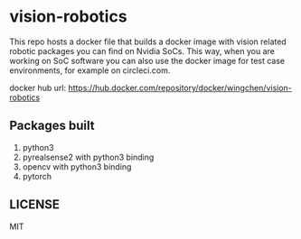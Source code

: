 # vision-robotics

This repo hosts a docker file that builds a docker image with vision related robotic packages you can find on Nvidia SoCs. This way, when you are working on SoC software you can also use the docker image for test case environments, for example on circleci.com.

docker hub url: https://hub.docker.com/repository/docker/wingchen/vision-robotics

## Packages built

1. python3
2. pyrealsense2 with python3 binding
3. opencv with python3 binding
4. pytorch

## LICENSE

MIT
